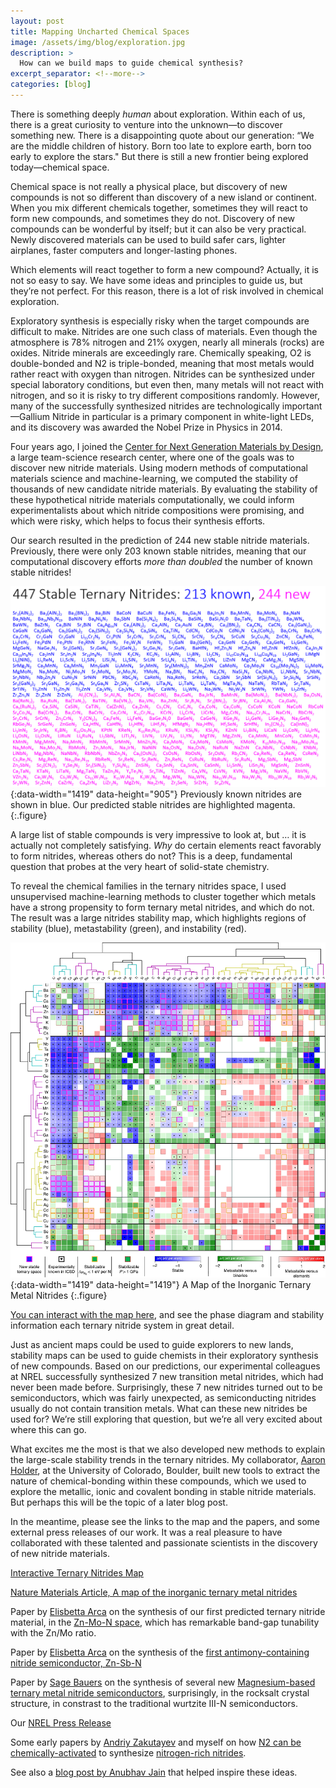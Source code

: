 ```yaml
---
layout: post
title: Mapping Uncharted Chemical Spaces
image: /assets/img/blog/exploration.jpg
description: >
  How can we build maps to guide chemical synthesis? 
excerpt_separator: <!--more-->
categories: [blog]  
---
```


There is something deeply _human_ about exploration. Within each of us, there is a great curiosity to venture into the unknown—to discover something new. There is a disappointing quote about our generation: “We are the middle children of history. Born too late to explore earth, born too early to explore the stars." But there is still a new frontier being explored today—chemical space.

Chemical space is not really a physical place, but discovery of new compounds is not so different than discovery of a new island or continent. When you mix different chemicals together, sometimes they will react to form new compounds, and sometimes they do not. Discovery of new compounds can be wonderful by itself; but it can also be very practical. Newly discovered materials can be used to build safer cars, lighter airplanes, faster computers and longer-lasting phones.

Which elements will react together to form a new compound? Actually, it is not so easy to say. We have some ideas and principles to guide us, but they’re not perfect. For this reason, there is a lot of risk involved in chemical exploration. 

Exploratory synthesis is especially risky when the target compounds are difficult to make. Nitrides are one such class of materials. Even though the atmosphere is 78% nitrogen and 21% oxygen, nearly all minerals (rocks) are oxides. Nitride minerals are exceedingly rare. Chemically speaking, O2 is double-bonded and N2 is triple-bonded, meaning that most metals would rather react with oxygen than nitrogen. Nitrides can be synthesized under special laboratory conditions, but even then, many metals will not react with nitrogen, and so it is risky to try different compositions randomly. However, many of the successfully synthesized nitrides are technologically important—Gallium Nitride in particular is a primary component in white-light LEDs, and its discovery was awarded the Nobel Prize in Physics in 2014.  

Four years ago, I joined the [Center for Next Generation Materials by Design](https://www.cngmd-efrc.org), a large team-science research center, where one of the goals was to discover new nitride materials. Using modern methods of computational materials science and machine-learning, we computed the stability of thousands of new candidate nitride materials. By evaluating the stability of these hypothetical nitride materials computationally, we could inform experimentalists about which nitride compositions were promising, and which were risky, which helps to focus their synthesis efforts. 

Our search resulted in the prediction of 244 new stable nitride materials. Previously, there were only 203 known stable nitrides, meaning that our computational discovery efforts _more than doubled_ the number of known stable nitrides! 

![StableNitridesList](/assets/img/blog/StableNitridesList.PNG){:data-width="1419" data-height="905"}
Previously known nitrides are shown in blue. Our predicted stable nitrides are highlighted magenta.
{:.figure}

A large list of stable compounds is very impressive to look at, but … it is actually not completely satisfying. _Why_ do certain elements react favorably to form nitrides, whereas others do not? This is a deep, fundamental question that probes at the very heart of solid-state chemistry. 

To reveal the chemical families in the ternary nitrides space, I used unsupervised machine-learning methods to cluster together which metals have a strong propensity to form ternary metal nitrides, and which do not. The result was a large nitrides stability map, which highlights regions of stability (blue), metastability (green), and instability (red). 

![TheMap](/assets/img/blog/map.webp){:data-width="1419" data-height="1419"}
A Map of the Inorganic Ternary Metal Nitrides
{:.figure}

[You can interact with the map here][ternarymap], and see the phase diagram and stability information each ternary nitride system in great detail. 

Just as ancient maps could be used to guide explorers to new lands, stability maps can be used to guide chemists in their exploratory 
synthesis of new compounds. Based on our predictions, our experimental colleagues at NREL successfully synthesized 7 new transition metal nitrides, which had never been made before. Surprisingly, these 7 new nitrides turned out to be semiconductors, which was fairly unexpected, as semiconducting nitrides usually do not contain transition metals. What can these new nitrides be used for? We’re still exploring that question, but we’re all very excited about where this can go. 

What excites me the most is that we also developed new methods to explain the large-scale stability trends in the ternary nitrides. My collaborator, [Aaron Holder](https://scholar.google.com/citations?user=AgqmuCAAAAAJ&hl=en), at the University of Colorado, Boulder, built new tools to extract the nature of chemical-bonding within these compounds, which we used to explore the metallic, ionic and covalent bonding in stable nitride materials. But perhaps this will be the topic of a later blog post. 

In the meantime, please see the links to the map and the papers, and some external press releases of our work. It was a real pleasure to have collaborated with these talented and passionate scientists in the discovery of new nitride materials. 

[Interactive Ternary Nitrides Map][ternarymap]

[Nature Materials Article, A map of the inorganic ternary metal nitrides](https://www.nature.com/articles/s41563-019-0396-2)

Paper by [Elisbetta Arca](https://scholar.google.com/citations?user=e-GelEIAAAAJ&hl=en) on the synthesis of our first predicted ternary nitride material, in the [Zn-Mo-N space](https://pubs.acs.org/doi/abs/10.1021/jacs.7b12861), which has remarkable band-gap tunability with the Zn/Mo ratio. 

Paper by [Elisbetta Arca](https://scholar.google.com/citations?user=e-GelEIAAAAJ&hl=en) on the synthesis of the [first antimony-containing nitride semiconductor, Zn-Sb-N](https://pubs.rsc.org/en/content/articlelanding/2019/mh/c9mh00369j#!divAbstract)

Paper by [Sage Bauers](https://scholar.google.com/citations?hl=en&user=eM8JoHMAAAAJ) on the synthesis of several new [Magnesium-based ternary metal nitride semiconductors](https://www.pnas.org/content/116/30/14829), surprisingly, in the rocksalt crystal structure, in constrast to the traditional wurtzite III-N semiconductors. 

Our [NREL Press Release](https://www.nrel.gov/news/features/2019/collaborative-research-charts-course-hundreds-new-nitrides.html)

Some early papers by [Andriy Zakutayev](https://scholar.google.com/citations?user=QKl7eykAAAAJ&hl=en&oi=ao) and myself on how [N2 can be chemically-activated](https://pubs.rsc.org/en/content/articlelanding/2016/ta/c5ta09446a#!divAbstract) to synthesize [nitrogen-rich nitrides](https://pubs.acs.org/doi/abs/10.1021/acs.chemmater.7b02399). 

See also a [blog post by Anubhav Jain](https://hackingmaterials.com/2013/11/20/here-be-dragons-should-you-trust-a-computational-prediction/) that helped inspire these ideas. 


[ternarymap]: /TernaryNitridesMap.html

